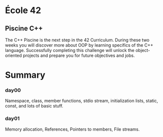 # École 42

## Piscine C++

The C++ Piscine is the next step in the 42 Curriculum. During these two weeks
you will discover more about OOP by learning specifics of the C++ language.
Successfully completing this challenge will unlock the object-oriented
projects and prepare you for future objectives and jobs.

# Summary

### day00
Namespace, class, member functions, stdio stream, initialization lists, static, const, and lots of basic stuff.
### day01
Memory allocation, References, Pointers to members, File streams.